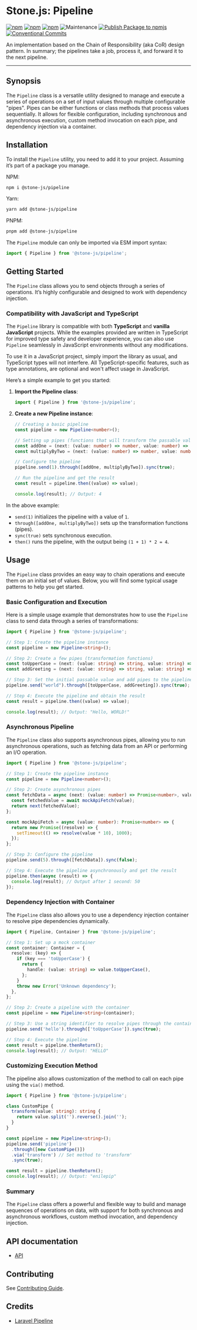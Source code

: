 # Stone.js: Pipeline

[![npm](https://img.shields.io/npm/l/@stone-js/pipeline)](https://opensource.org/licenses/Apache-2.0)
[![npm](https://img.shields.io/npm/v/@stone-js/pipeline)](https://www.npmjs.com/package/@stone-js/pipeline)
[![npm](https://img.shields.io/npm/dm/@stone-js/pipeline)](https://www.npmjs.com/package/@stone-js/pipeline)
![Maintenance](https://img.shields.io/maintenance/yes/2024)
[![Publish Package to npmjs](https://github.com/stonemjs/pipeline/actions/workflows/release.yml/badge.svg)](https://github.com/stonemjs/pipeline/actions/workflows/release.yml)
[![Conventional Commits](https://img.shields.io/badge/Conventional%20Commits-1.0.0-yellow.svg)](https://conventionalcommits.org)

An implementation based on the Chain of Responsibility (aka CoR) design pattern.
In summary; the pipelines take a job, process it, and forward it to the next pipeline.

---

## Synopsis

The `Pipeline` class is a versatile utility designed to manage and execute a series of operations on a set of input values through multiple configurable "pipes". Pipes can be either functions or class methods that process values sequentially. It allows for flexible configuration, including synchronous and asynchronous execution, custom method invocation on each pipe, and dependency injection via a container.

## Installation

To install the `Pipeline` utility, you need to add it to your project. Assuming it’s part of a package you manage.

NPM:

```bash
npm i @stone-js/pipeline
```

Yarn:

```bash
yarn add @stone-js/pipeline
```

PNPM:

```bash
pnpm add @stone-js/pipeline
```

The `Pipeline` module can only be imported via ESM import syntax:

```typescript
import { Pipeline } from '@stone-js/pipeline';
```

## Getting Started

The `Pipeline` class allows you to send objects through a series of operations. It’s highly configurable and designed to work with dependency injection.

### Compatibility with JavaScript and TypeScript

The `Pipeline` library is compatible with both **TypeScript** and **vanilla JavaScript** projects. While the examples provided are written in TypeScript for improved type safety and developer experience, you can also use `Pipeline` seamlessly in JavaScript environments without any modifications.

To use it in a JavaScript project, simply import the library as usual, and TypeScript types will not interfere. All TypeScript-specific features, such as type annotations, are optional and won't affect usage in JavaScript.

Here’s a simple example to get you started:

1. **Import the Pipeline class**:

   ```typescript
   import { Pipeline } from '@stone-js/pipeline';
   ```

2. **Create a new Pipeline instance**:

   ```typescript
   // Creating a basic pipeline
   const pipeline = new Pipeline<number>();
   
   // Setting up pipes (functions that will transform the passable value)
   const addOne = (next: (value: number) => number, value: number) => next(value + 1);
   const multiplyByTwo = (next: (value: number) => number, value: number) => next(value * 2);
   
   // Configure the pipeline
   pipeline.send(1).through([addOne, multiplyByTwo]).sync(true);
   
   // Run the pipeline and get the result
   const result = pipeline.then((value) => value); 
   
   console.log(result); // Output: 4
   ```

In the above example:
- `send(1)` initializes the pipeline with a value of `1`.
- `through([addOne, multiplyByTwo])` sets up the transformation functions (pipes).
- `sync(true)` sets synchronous execution.
- `then()` runs the pipeline, with the output being `(1 + 1) * 2 = 4`.

## Usage

The `Pipeline` class provides an easy way to chain operations and execute them on an initial set of values. Below, you will find some typical usage patterns to help you get started.

### Basic Configuration and Execution

Here is a simple usage example that demonstrates how to use the `Pipeline` class to send data through a series of transformations:

```typescript
import { Pipeline } from '@stone-js/pipeline';

// Step 1: Create the pipeline instance
const pipeline = new Pipeline<string>();

// Step 2: Create a few pipes (transformation functions)
const toUpperCase = (next: (value: string) => string, value: string) => next(value.toUpperCase());
const addGreeting = (next: (value: string) => string, value: string) => next(`Hello, ${value}!`);

// Step 3: Set the initial passable value and add pipes to the pipeline
pipeline.send("world").through([toUpperCase, addGreeting]).sync(true);

// Step 4: Execute the pipeline and obtain the result
const result = pipeline.then((value) => value);

console.log(result); // Output: "Hello, WORLD!"
```

### Asynchronous Pipeline

The `Pipeline` class also supports asynchronous pipes, allowing you to run asynchronous operations, such as fetching data from an API or performing an I/O operation.

```typescript
import { Pipeline } from '@stone-js/pipeline';

// Step 1: Create the pipeline instance
const pipeline = new Pipeline<number>();

// Step 2: Create asynchronous pipes
const fetchData = async (next: (value: number) => Promise<number>, value: number) => {
  const fetchedValue = await mockApiFetch(value);
  return next(fetchedValue);
};

const mockApiFetch = async (value: number): Promise<number> => {
  return new Promise((resolve) => {
    setTimeout(() => resolve(value * 10), 1000);
  });
};

// Step 3: Configure the pipeline
pipeline.send(5).through([fetchData]).sync(false);

// Step 4: Execute the pipeline asynchronously and get the result
pipeline.then(async (result) => {
  console.log(result); // Output after 1 second: 50
});
```

### Dependency Injection with Container

The `Pipeline` class also allows you to use a dependency injection container to resolve pipe dependencies dynamically.

```typescript
import { Pipeline, Container } from '@stone-js/pipeline';

// Step 1: Set up a mock container
const container: Container = {
  resolve: (key) => {
    if (key === 'toUpperCase') {
      return {
        handle: (value: string) => value.toUpperCase(),
      };
    }
    throw new Error('Unknown dependency');
  },
};

// Step 2: Create a pipeline with the container
const pipeline = new Pipeline<string>(container);

// Step 3: Use a string identifier to resolve pipes through the container
pipeline.send('hello').through(['toUpperCase']).sync(true);

// Step 4: Execute the pipeline
const result = pipeline.thenReturn();
console.log(result); // Output: "HELLO"
```

### Customizing Execution Method

The pipeline also allows customization of the method to call on each pipe using the `via()` method.

```typescript
import { Pipeline } from '@stone-js/pipeline';

class CustomPipe {
  transform(value: string): string {
    return value.split('').reverse().join('');
  }
}

const pipeline = new Pipeline<string>();
pipeline.send('pipeline')
  .through([new CustomPipe()])
  .via('transform') // Set method to 'transform'
  .sync(true);

const result = pipeline.thenReturn();
console.log(result); // Output: "enilepip"
```

### Summary

The `Pipeline` class offers a powerful and flexible way to build and manage sequences of operations on data, with support for both synchronous and asynchronous workflows, custom method invocation, and dependency injection.

## API documentation

- [API](https://github.com/stonemjs/pipeline/blob/main/docs/modules.md)

## Contributing

See [Contributing Guide](https://github.com/stonemjs/pipeline/blob/main/CONTRIBUTING.md).

## Credits
- [Laravel Pipeline](https://github.com/laravel/framework/blob/10.x/src/Illuminate/Pipeline/Pipeline.php)